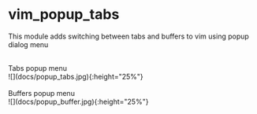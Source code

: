 # vim_popup_tabs

This module adds switching between tabs and buffers to vim using popup dialog menu

<br>
Tabs popup menu<br>
![](docs/popup_tabs.jpg){:height="25%"}<br>
<br>
Buffers popup menu<br>
![](docs/popup_buffer.jpg){:height="25%"}<br>
